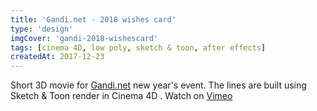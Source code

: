 ```yaml
---
title: 'Gandi.net - 2018 wishes card'
type: 'design'
imgCover: 'gandi-2018-wishescard'
tags: [cinema 4D, low poly, sketch & toon, after effects]
createdAt: 2017-12-23
---
```

Short 3D movie for [Gandi.net](http://www.gandi.net) new year's event. The lines are built using Sketch & Toon render in Cinema 4D . Watch on [Vimeo](https://vimeo.com/248581444)
<!--more-->
